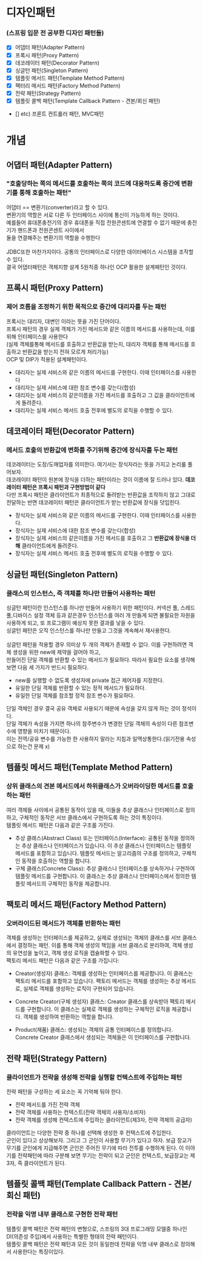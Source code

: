 # 디자인패턴
### (스프링 입문 전 공부한 디자인 패턴들)

- [x] 어댑터 패턴(Adapter Pattern)
- [x] 프록시 패턴(Proxy Pattern)
- [x] 데코레이터 패턴(Decorator Pattern)
- [x] 싱글턴 패턴(Singleton Pattern)
- [x] 템플릿 메서드 패턴(Template Method Pattern)
- [x] 팩터리 메서드 패턴(Factory Method Pattern)
- [x] 전략 패턴(Strategy Pattern)
- [x] 템플릿 콜백 패턴(Template Callback Pattern - 견본/회신 패턴)
- [] etc) 프론트 컨트롤러 패턴, MVC패턴


# 개념

## 어댑터 패턴(Adapter Pattern)
### "호출당하는 쪽의 메서드를 호출하는 쪽의 코드에 대응하도록 중간에 변환기를 통해 호출하는 패턴"
어댑터 == 변환기(converter)라고 할 수 있다.<br>
변환기의 역할은 서로 다른 두 인터페이스 사이에 통신이 가능하게 하는 것이다.<br>
예를들어 휴대폰충전기의 경우 휴대폰을 직접 전원콘센트에 연결할 수 없기 때문에 충전기가 핸드폰과 전원콘센트 사이에서<br>
둘을 연결해주는 변환기의 역할을 수행한다<br>
<br>
JDBC또한 마찬가지이다. 공통의 인터페이스로 다양한 데이터베이스 시스템을 조작할 수 있다.<br>
결국 어댑터패턴은 객체지향 설계 5원칙중 하나인 OCP 활용한 설계패턴인 것이다.

## 프록시 패턴(Proxy Pattern)
### 제어 흐름을 조정하기 위한 목적으로 중간에 대리자를 두는 패턴
프록시는 대리자, 대변인 이라는 뜻을 가진 단어이다.<br>
프록시 패턴의 경우 실제 객체가 가진 메서드와 같은 이름의 메서드를 사용하는데, 이를위해 인터페이스를 사용한다<br>
(실제 객체를통해 메서드를 호출하고 반환값을 받는지, 대리자 객체를 통해 메서드를 호출하고 반환값을 받는지 전혀 모르게 처리가능)<br>
OCP 및 DIP가 적용된 설계패턴이다.
- 대리자는 실제 서비스와 같은 이름의 메서드를 구현한다. 이때 인터페이스를 사용한다
- 대리자는 실제 서비스에 대한 참조 변수를 갖는다(합성)
- 대리자는 실제 서비스의 같은이름을 가진 메서드를 호출하고 그 값을 클라이언트에게 돌려준다.
- 대리자는 실제 서비스 메서드 호출 전후에 별도의 로직을 수행할 수 있다.<br>

## 데코레이터 패턴(Decorator Pattern)
### 메서드 호출의 반환값에 변화를 주기위해 중간에 장식자를 두는 패턴
데코레이터는 도장/도매업자를 의미한다. 여기서는 장식자라는 뜻을 가지고 논리룰 풀어보자.<br>
데코레이터 패턴이 원본에 장식을 더하는 패턴이라는 것이 이름에 잘 드러나 있다. <b>데코레이터 패턴은 프록시 패턴과 구현방법이 같다<br></b>
다만 프록시 패턴은 클라이언트가 최종적으로 돌려받는 반환값을 조작하지 않고 그대로 전달하는 반면 데코레이터 패턴은 클라이언트가 받는 반환값에 장식을 덧입힌다.
- 장식자는 실제 서비스와 같은 이름의 메서드를 구현한다. 이때 인터페이스를 사용한다.
- 장식자는 실제 서비스에 대한 참조 변수를 갖는다(합성)
- 장식자는 실제 서비스의 같은이름을 가진 메서드를 호출하고 그 <b>반환값에 장식을 더해</b> 클라이언트에게 돌려준다.
- 장식자는 실제 서비스 메서드 호출 전후에 별도의 로직을 수행할 수 있다.<br>

## 싱글턴 패턴(Singleton Pattern)
### 클래스의 인스턴스, 즉 객체를 하나만 만들어 사용하는 패턴
싱글턴 패턴이란 인스턴스를 하나만 만들어 사용하기 위한 패턴이다. 커넥션 풀, 스레드 풀,디바이스 설정 객체 등과 같은경우 인스턴스를 여러 개
만들게 되면 불필요한 자원을 사용하게 되고, 또 프로그램이 예상치 못한 결과를 낳을 수 있다.<br>
싱글턴 패턴은 오직 인스턴스를 하나만 만들고 그것을 계속해서 재사용한다.<br>
<br>
싱글턴 패턴을 적용할 경우 의미상 두 개의 객체가 존재할 수 없다. 이를 구현하려면 객체 생성을 위한 new에 제약을 걸어야 하고,<br>
만들어진 단일 객체를 반환할 수 있는 메서드가 필요하다. 따라서 필요한 요소를 생각해보면 다음 세 가지가 반드시 필요하다.
- new를 실행할 수 없도록 생성자에 private 접근 제어자를 지정한다.
- 유일한 단일 객체를 반환할 수 있는 정적 메서드가 필요하다.
- 유일한 단일 객체를 참조할 정적 참조 변수가 필요하다.<br>

단일 객체인 경우 결국 공유 객체로 사용되기 때문에 속성을 갖지 않게 하는 것이 정석이다.<br>
단일 객체가 속성을 가지면 하나의 참주변수가 변경한 단일 객체의 속성이 다른 참조변수에 영향을 미치기 때문이다.<br>
이는 전역/공유 변수를 가능한 한 사용하지 말라는 지침과 일맥상통한다.(읽기전용 속성으로 하는건 문제 x)<br>
## 템플릿 메서드 패턴(Template Method Pattern)
### 상위 클래스의 견본 메서드에서 하위클래스가 오버라이딩한 메서드를 호출하는 패턴
여러 객체들 사이에서 공통된 동작이 있을 때, 이들을 추상 클래스나 인터페이스로 정의하고, 구체적인 동작은 서브 클래스에서 구현하도록 하는 것이 특징이다.<br>
템플릿 메서드 패턴은 다음과 같은 구조를 가진다.
- 추상 클래스(Abstract Class) 또는 인터페이스(Interface): 공통된 동작을 정의하는 추상 클래스나 인터페이스가 있습니다. 이 추상 클래스나 인터페이스는 템플릿 메서드를 포함하고 있습니다. 템플릿 메서드는 알고리즘의 구조를 정의하고, 구체적인 동작을 호출하는 역할을 합니다.
- 구체 클래스(Concrete Class): 추상 클래스나 인터페이스를 상속하거나 구현하여 템플릿 메서드를 구현합니다. 이 클래스는 추상 클래스나 인터페이스에서 정의한 템플릿 메서드의 구체적인 동작을 제공합니다.

## 팩토리 메서드 패턴(Factory Method Pattern)
### 오버라이드된 메서드가 객체를 반환하는 패턴
객체를 생성하는 인터페이스를 제공하고, 실제로 생성되는 객체의 클래스를 서브 클래스에서 결정하는 패턴. 이를 통해 객체 생성의 책임을 서브 클래스로 분리하여, 객체 생성의 유연성을 높이고, 객체 생성 로직을 캡슐화할 수 있다.<br>
팩토리 메서드 패턴은 다음과 같은 구조를 가집니다:

- Creator(생성자) 클래스: 객체를 생성하는 인터페이스를 제공합니다. 이 클래스는 팩토리 메서드를 포함하고 있습니다. 팩토리 메서드는 객체를 생성하는 추상 메서드로, 실제로 객체를 생성하는 로직이 구현되어 있습니다.

- Concrete Creator(구체 생성자) 클래스: Creator 클래스를 상속받아 팩토리 메서드를 구현합니다. 이 클래스는 실제로 객체를 생성하는 구체적인 로직을 제공합니다. 객체를 생성하여 반환하는 역할을 합니다.

- Product(제품) 클래스: 생성되는 객체의 공통 인터페이스를 정의합니다. Concrete Creator 클래스에서 생성되는 객체들은 이 인터페이스를 구현합니다.

## 전략 패턴(Strategy Pattern)
### 클라이언트가 전략을 생성해 전략을 실행할 컨텍스트에 주입하는 패턴
전략 패턴을 구성하는 세 요소는 꼭 기억해 둬야 한다.
- 전략 메서드를 가진 전략 객체
- 전략 객체를 사용하는 컨텍스트(전략 객체의 사용자/소비자)
- 전략 객체를 생성해 컨텍스트에 주입하는 클라이언트(제3자, 전략 객체의 공급자)<br>

클라이언트는 다양한 전략 중 하나를 선택해 생성한 후 컨택스트에 주입한다.<br>
군인이 있다고 상상해보자. 그리고 그 군인이 사용할 무기가 있다고 하자. 보급 장교가 무기를 군인에게 지급해주면
군인은 주어진 무기에 따라 전투를 수행하게 된다. 이 이야기를 전략패턴에 따라 구분해 보면 무기는 전략이 되고
군인은 컨텍스트, 보급장교는 제3자, 즉 클라이언트가 된다.

## 템플릿 콜백 패턴(Template Callback Pattern - 견본/회신 패턴)
### 전략을 익명 내부 클래스로 구현한 전략 패턴
템플릿 콜백 패턴은 전략 패턴의 변형으로, 스프링의 3대 프로그래밍 모델중 하나인 DI(의존성 주입)에서 사용하는 특별한 형태의 전략 패턴이다.<br>
템플릿 콜백 패턴은 전략 패턴과 모든 것이 동일한데 전략을 익명 내부 클래스로 정의해서 사용한다는 특징이있다.
